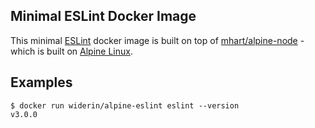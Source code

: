 Minimal ESLint Docker Image
---------------------------

This minimal [ESLint](http://eslint.org) docker image is built on top of
[mhart/alpine-node](https://github.com/mhart/alpine-node) - which is built on
[Alpine Linux](https://alpinelinux.org/).

Examples
--------

    $ docker run widerin/alpine-eslint eslint --version
    v3.0.0
